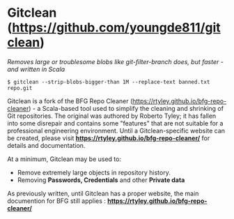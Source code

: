 Gitclean (https://github.com/youngde811/gitclean)
================

_Removes large or troublesome blobs like git-filter-branch does, but faster - and written in Scala_

```
$ gitclean --strip-blobs-bigger-than 1M --replace-text banned.txt repo.git
```

Gitclean is a fork of the BFG Repo Cleaner (https://rtyley.github.io/bfg-repo-cleaner) - a Scala-based tool used to
simplify the cleaning and shrinking of Git repositories. The original was authored by Roberto Tyley; it has fallen into
some disrepair and contains some "features" that are not suitable for a professional engineering environment. Until a
Gitclean-specific website can be created, please visit **https://rtyley.github.io/bfg-repo-cleaner/** for details and
documentation.

At a minimum, Gitclean may be used to:

* Remove extremely large objects in repository history.
* Removing **Passwords, Credentials** and other **Private data**

As previously written, until Gitclean has a proper website, the main documention for BFG still applies : **https://rtyley.github.io/bfg-repo-cleaner/**
